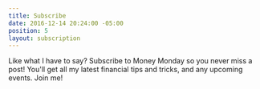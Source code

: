 ```yaml
---
title: Subscribe
date: 2016-12-14 20:24:00 -05:00
position: 5
layout: subscription
---
```


Like what I have to say? Subscribe to Money Monday so you never miss a post! You'll get all my latest financial tips and tricks, and any upcoming events. Join me!
